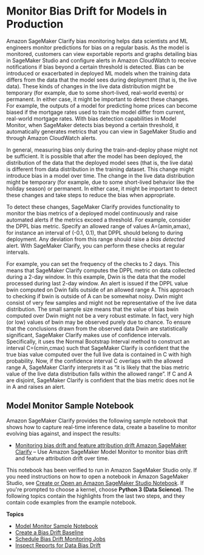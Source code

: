 # Monitor Bias Drift for Models in Production<a name="clarify-model-monitor-bias-drift"></a>

Amazon SageMaker Clarify bias monitoring helps data scientists and ML engineers monitor predictions for bias on a regular basis\. As the model is monitored, customers can view exportable reports and graphs detailing bias in SageMaker Studio and configure alerts in Amazon CloudWatch to receive notifications if bias beyond a certain threshold is detected\. Bias can be introduced or exacerbated in deployed ML models when the training data differs from the data that the model sees during deployment \(that is, the live data\)\. These kinds of changes in the live data distribution might be temporary \(for example, due to some short\-lived, real\-world events\) or permanent\. In either case, it might be important to detect these changes\. For example, the outputs of a model for predicting home prices can become biased if the mortgage rates used to train the model differ from current, real\-world mortgage rates\. With bias detection capabilities in Model Monitor, when SageMaker detects bias beyond a certain threshold, it automatically generates metrics that you can view in SageMaker Studio and through Amazon CloudWatch alerts\. 

In general, measuring bias only during the train\-and\-deploy phase might not be sufficient\. It is possible that after the model has been deployed, the distribution of the data that the deployed model sees \(that is, the live data\) is different from data distribution in the training dataset\. This change might introduce bias in a model over time\. The change in the live data distribution might be temporary \(for example, due to some short\-lived behavior like the holiday season\) or permanent\. In either case, it might be important to detect these changes and take steps to reduce the bias when appropriate\.

To detect these changes, SageMaker Clarify provides functionality to monitor the bias metrics of a deployed model continuously and raise automated alerts if the metrics exceed a threshold\. For example, consider the DPPL bias metric\. Specify an allowed range of values A=\(amin​,amax​\), for instance an interval of \(\-0\.1, 0\.1\), that DPPL should belong to during deployment\. Any deviation from this range should raise a *bias detected* alert\. With SageMaker Clarify, you can perform these checks at regular intervals\.

For example, you can set the frequency of the checks to 2 days\. This means that SageMaker Clarify computes the DPPL metric on data collected during a 2\-day window\. In this example, Dwin​ is the data that the model processed during last 2\-day window\. An alert is issued if the DPPL value bwin​ computed on Dwin​ falls outside of an allowed range A\. This approach to checking if bwin​ is outside of A can be somewhat noisy\. Dwin​ might consist of very few samples and might not be representative of the live data distribution\. The small sample size means that the value of bias bwin​ computed over Dwin​ might not be a very robust estimate\. In fact, very high \(or low\) values of bwin​ may be observed purely due to chance\. To ensure that the conclusions drawn from the observed data Dwin​ are statistically significant, SageMaker Clarify makes use of confidence intervals\. Specifically, it uses the Normal Bootstrap Interval method to construct an interval C=\(cmin​,cmax​\) such that SageMaker Clarify is confident that the true bias value computed over the full live data is contained in C with high probability\. Now, if the confidence interval C overlaps with the allowed range A, SageMaker Clarify interprets it as “it is likely that the bias metric value of the live data distribution falls within the allowed range”\. If C and A are disjoint, SageMaker Clarify is confident that the bias metric does not lie in A and raises an alert\.

## Model Monitor Sample Notebook<a name="clarify-model-monitor-sample-notebooks-bias-drift"></a>

Amazon SageMaker Clarify provides the following sample notebook that shows how to capture real\-time inference data, create a baseline to monitor evolving bias against, and inspect the results: 
+ [Monitoring bias drift and feature attribution drift Amazon SageMaker Clarify](https://sagemaker-examples.readthedocs.io/en/latest/sagemaker_model_monitor/fairness_and_explainability/SageMaker-Model-Monitor-Fairness-and-Explainability.html) – Use Amazon SageMaker Model Monitor to monitor bias drift and feature attribution drift over time\.

This notebook has been verified to run in Amazon SageMaker Studio only\. If you need instructions on how to open a notebook in Amazon SageMaker Studio, see [Create or Open an Amazon SageMaker Studio Notebook](notebooks-create-open.md)\. If you're prompted to choose a kernel, choose **Python 3 \(Data Science\)**\. The following topics contain the highlights from the last two steps, and they contain code examples from the example notebook\. 

**Topics**
+ [Model Monitor Sample Notebook](#clarify-model-monitor-sample-notebooks-bias-drift)
+ [Create a Bias Drift Baseline](clarify-model-monitor-bias-drift-baseline.md)
+ [Schedule Bias Drift Monitoring Jobs](clarify-model-monitor-bias-drift-schedule.md)
+ [Inspect Reports for Data Bias Drift](clarify-model-monitor-bias-drift-report.md)